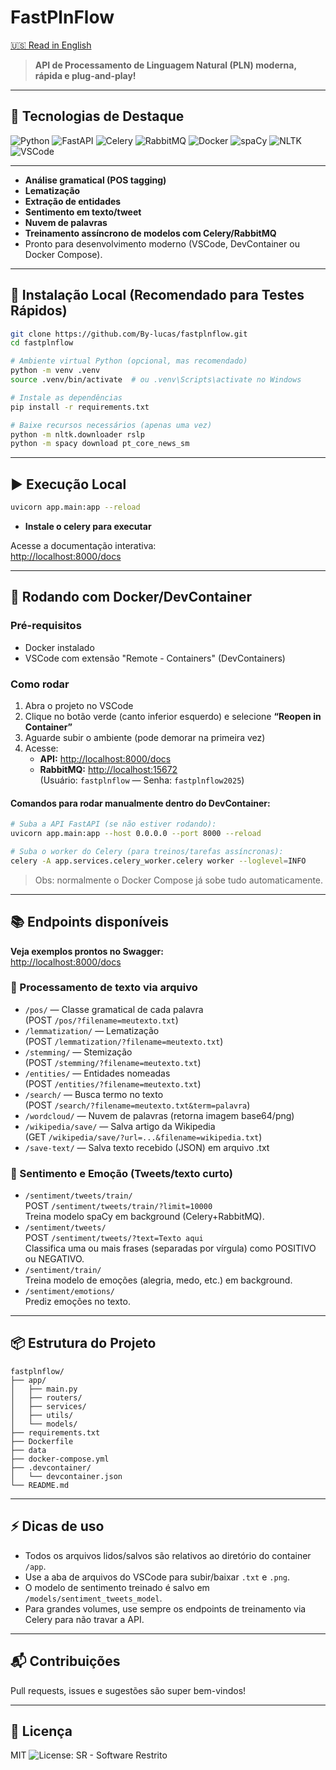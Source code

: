 # FastPlnFlow

[🇺🇸 Read in English](./README-EN.md)

> **API de Processamento de Linguagem Natural (PLN) moderna, rápida e plug-and-play!**

---

## 🚀 Tecnologias de Destaque

![Python](https://img.shields.io/badge/Python-3.11%2B-blue?logo=python)
![FastAPI](https://img.shields.io/badge/FastAPI-Framework-teal?logo=fastapi)
![Celery](https://img.shields.io/badge/Celery-Task%20Queue-green?logo=celery)
![RabbitMQ](https://img.shields.io/badge/RabbitMQ-Messaging-orange?logo=rabbitmq)
![Docker](https://img.shields.io/badge/Docker-DevContainer-blue?logo=docker)
![spaCy](https://img.shields.io/badge/spaCy-NLP-blueviolet?logo=spacy)
![NLTK](https://img.shields.io/badge/NLTK-Linguistics-yellow?logo=nltk)
![VSCode](https://img.shields.io/badge/VSCode-Ready-0078d7?logo=visual-studio-code)

---
- **Análise gramatical (POS tagging)**
- **Lematização**
- **Extração de entidades**
- **Sentimento em texto/tweet**
- **Nuvem de palavras**
- **Treinamento assíncrono de modelos com Celery/RabbitMQ**
- Pronto para desenvolvimento moderno (VSCode, DevContainer ou Docker Compose).

---

## 🚀 Instalação Local (Recomendado para Testes Rápidos)

```bash
git clone https://github.com/By-lucas/fastplnflow.git
cd fastplnflow

# Ambiente virtual Python (opcional, mas recomendado)
python -m venv .venv
source .venv/bin/activate  # ou .venv\Scripts\activate no Windows

# Instale as dependências
pip install -r requirements.txt

# Baixe recursos necessários (apenas uma vez)
python -m nltk.downloader rslp
python -m spacy download pt_core_news_sm
```

---

## ▶️ Execução Local

```bash
uvicorn app.main:app --reload
```

- **Instale o celery para executar**

Acesse a documentação interativa:  
[http://localhost:8000/docs](http://localhost:8000/docs)

---

## 🐳 Rodando com Docker/DevContainer

### Pré-requisitos

- Docker instalado  
- VSCode com extensão "Remote - Containers" (DevContainers)

### Como rodar

1. Abra o projeto no VSCode
2. Clique no botão verde (canto inferior esquerdo) e selecione **“Reopen in Container”**
3. Aguarde subir o ambiente (pode demorar na primeira vez)
4. Acesse:  
   - **API:** [http://localhost:8000/docs](http://localhost:8000/docs)  
   - **RabbitMQ:** [http://localhost:15672](http://localhost:15672)  
     (Usuário: `fastplnflow` — Senha: `fastplnflow2025`)

#### Comandos para rodar manualmente dentro do DevContainer:

```bash
# Suba a API FastAPI (se não estiver rodando):
uvicorn app.main:app --host 0.0.0.0 --port 8000 --reload

# Suba o worker do Celery (para treinos/tarefas assíncronas):
celery -A app.services.celery_worker.celery worker --loglevel=INFO
```
> Obs: normalmente o Docker Compose já sobe tudo automaticamente.

---

## 📚 Endpoints disponíveis

**Veja exemplos prontos no Swagger:**  
[http://localhost:8000/docs](http://localhost:8000/docs)

### 🔹 Processamento de texto via arquivo

- `/pos/` — Classe gramatical de cada palavra  
  (POST `/pos/?filename=meutexto.txt`)
- `/lemmatization/` — Lematização  
  (POST `/lemmatization/?filename=meutexto.txt`)
- `/stemming/` — Stemização  
  (POST `/stemming/?filename=meutexto.txt`)
- `/entities/` — Entidades nomeadas  
  (POST `/entities/?filename=meutexto.txt`)
- `/search/` — Busca termo no texto  
  (POST `/search/?filename=meutexto.txt&term=palavra`)
- `/wordcloud/` — Nuvem de palavras (retorna imagem base64/png)
- `/wikipedia/save/` — Salva artigo da Wikipedia  
  (GET `/wikipedia/save/?url=...&filename=wikipedia.txt`)
- `/save-text/` — Salva texto recebido (JSON) em arquivo .txt

### 🔹 Sentimento e Emoção (Tweets/texto curto)

- `/sentiment/tweets/train/`  
  POST `/sentiment/tweets/train/?limit=10000`  
  Treina modelo spaCy em background (Celery+RabbitMQ).
- `/sentiment/tweets/`  
  POST `/sentiment/tweets/?text=Texto aqui`  
  Classifica uma ou mais frases (separadas por vírgula) como POSITIVO ou NEGATIVO.
- `/sentiment/train/`  
  Treina modelo de emoções (alegria, medo, etc.) em background.
- `/sentiment/emotions/`  
  Prediz emoções no texto.

---

## 📦 Estrutura do Projeto

```
fastplnflow/
├── app/
│   ├── main.py
│   ├── routers/
│   ├── services/
│   ├── utils/
│   └── models/
├── requirements.txt
├── Dockerfile
├── data
├── docker-compose.yml
├── .devcontainer/
│   └── devcontainer.json
└── README.md
```

---

## ⚡️ Dicas de uso

- Todos os arquivos lidos/salvos são relativos ao diretório do container `/app`.
- Use a aba de arquivos do VSCode para subir/baixar `.txt` e `.png`.
- O modelo de sentimento treinado é salvo em `/models/sentiment_tweets_model`.
- Para grandes volumes, use sempre os endpoints de treinamento via Celery para não travar a API.

---

## 📬 Contribuições

Pull requests, issues e sugestões são super bem-vindos!

---

## 📄 Licença

MIT
![License: SR - Software Restrito](https://img.shields.io/badge/license-SR%20(Restricted)-red)

